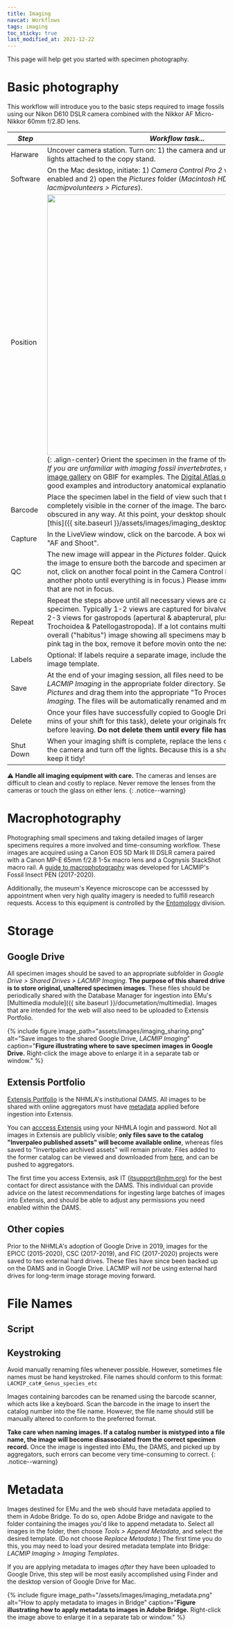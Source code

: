 ```yaml
---
title: Imaging
navcat: Workflows
tags: imaging
toc_sticky: true
last_modified_at: 2021-12-22
---
```


This page will help get you started with specimen photography.

# Basic photography
This workflow will introduce you to the basic steps required to image fossils using our Nikon D610 DSLR camera combined with the Nikkor AF Micro-Nikkor 60mm f/2.8D lens.

*Step* | *Workflow task...*
   --- | ---
   Harware | Uncover camera station. Turn on: 1) the camera and uncap lens and 2) the lights attached to the copy stand.
   Software | On the Mac desktop, initiate: 1) *Camera Control Pro 2* with LiveView ("LV") enabled and 2) open the _Pictures_ folder (_Macintosh HD > Users > lacmipvolunteers > Pictures_).
   Position | <img src="{{ site.baseurl }}/assets/images/imaging_cameracontrol.png" alt="" width="600"/>{: .align-center} Orient the specimen in the frame of the image using LiveView. _If you are unfamiliar with imaging fossil invertebrates_, refer to the LACMIP [image gallery](https://www.gbif.org/occurrence/gallery?dataset_key=f0a7ca6e-8da6-4629-97bd-0368705a4d6b) on GBIF for examples. The [Digital Atlas of Ancient Life](https://www.digitalatlasofancientlife.org/learn/mollusca/) also has good examples and introductory anatomical explanations.
   Barcode | Place the specimen label in the field of view such that the barcode is completely visible in the corner of the image. The barcode must not be visually obscured in any way. At this point, your desktop should look something like [this]({{ site.baseurl }}/assets/images/imaging_desktop.png).
   Capture | In the LiveView window, click on the barcode. A box will appear over it. Select "AF and Shoot". 
   QC| The new image will appear in the _Pictures_ folder. Quickly quality control (QC) the image to ensure both the barcode and specimen are in focus. (If they are not, click on another focal point in the Camera Control Pro window and capture another photo until everything is in focus.) Please immediately delete images that are not in focus.
   Repeat | Repeat the steps above until all necessary views are captured for the specimen. Typically 1-2 views are captured for bivalves (interior & exterior) & 2-3 views for gastropods (apertural & abapterural, plus an umbilical view for Trochoidea & Patellogastropoda). If a lot contains multiple specimens, and overall ("habitus") image showing all specimens may be required. If there is a pink tag in the box, remove it before movin onto the next specimen lot.
   Labels | Optional: If labels require a separate image, include the "labels" barcode on the image template. 
   Save | At the end of your imaging session, all files need to be saved to _Google Drive > LACMIP Imaging_ in the appropriate folder directory. Select all new images in _Pictures_ and drag them into the appropriate "To Process" folder in _LACMIP Imaging_. The files will be automatically renamed and moved overnight. 
   Delete | Once your files have successfully copied to Google Drive (save the last 10 mins of your shift for this task), delete your originals from the _Pictures_ folder before leaving. **Do not delete them until every file has been uploaded.**
   Shut Down | When your imaging shift is complete, replace the lens cap and dust cover on the camera and turn off the lights. Because this is a shared workstation, please keep it tidy!

:warning: **Handle all imaging equipment with care.** The cameras and lenses are difficult to clean and costly to replace. Never remove the lenses from the cameras or touch the glass on either lens.
{: .notice--warning}

# Macrophotography

Photographing small specimens and taking detailed images of larger specimens requires a more involved and time-consuming workflow. These images are acquired using a Canon EOS 5D Mark III DSLR camera paired with a Canon MP-E 65mm f/2.8 1-5x macro lens and a Cognysis StackShot macro rail. A [guide to macrophotography](https://drive.google.com/file/d/1VsrV8OBMxUAjes_QLagHZisrnTrAbwyv/view?usp=sharing) was developed for LACMIP's Fossil Insect PEN (2017-2020).

Additionally, the museum's Keyence microscope can be accesssed by appointment when very high quality imagery is needed to fulfill research requests. Access to this equipment is controlled by the [Entomology](https://nhm.org/research-collections/departments/entomology) division.
   
# Storage
## Google Drive
All specimen images should be saved to an appropriate subfolder in _Google Drive > Shared Drives > LACMIP Imaging_. **The purpose of this shared drive is to store original, unaltered specimen images**. These files should be periodically shared with the Database Manager for ingestion into EMu's [Multimedia module]({{ site.baseurl }}/documetation/multimedia). Images that are intended for the web will also need to be uploaded to Extensis Portfolio.

{% include figure image_path="assets/images/imaging_sharing.png" alt="Save images to the shared Google Drive, _LACMIP Imaging_" caption="**Figure illustrating where to save specimen images in Google Drive.** Right-click the image above to enlarge it in a separate tab or window." %}

## Extensis Portfolio
[Extensis Portfolio](https://www.extensis.com/portfolio) is the NHMLA's institutional DAMS. All images to be shared with online aggregators must have [metadata](https://lacmip.github.io/emu/documentation/imaging/#metadata) applied before ingestion into Extensis.

You can [acccess Extensis](https://digitalgallery.nhm.org:9443/#/) using your NHMLA login and password. Not all images in Extensis are publicly visible; **only files save to the catalog "Inverpaleo published assets" will become available online**, whereas files saved to "Invertpaleo archived assets" will remain private. Files added to the former catalog can be viewed and downloaded from [here](http://digitalgallery.nhm.org:8085/invertpaleo_nhm/#/), and can be pushed to aggregators.

The first time you access Extensis, ask IT (itsupport@nhm.org) for the best contact for direct assistance with the DAMS. This individual can provide advice on the latest recommendations for ingesting large batches of images into Extensis, and should be able to adjust any permissions you need enabled within the DAMS.

## Other copies
Prior to the NHMLA's adoption of Google Drive in 2019, images for the EPICC (2015-2020), CSC (2017-2019), and FIC (2017-2020) projects were saved to two external hard drives. These files have since been backed up on the DAMS and in Google Drive. LACMIP will _not_ be using external hard drives for long-term image storage moving forward.

# File Names
## Script

## Keystroking
Avoid manually renaming files whenever possible. However, sometimes file names must be hand keystroked. File names should conform to this format:
   `LACMIP_cat#_Genus_species_etc`

Images containing barcodes can be renamed using the barcode scanner, which acts like a keyboard. Scan the barcode in the image to insert the catalog number into the file name. However, the file name should still be manually altered to conform to the preferred format.

**Take care when naming images. If a catalog number is mistyped into a file name, the image will become disassociated from the correct specimen record.** Once the image is ingested into EMu, the DAMS, and picked up by aggregators, such errors can become very time-consuming to correct.
{: .notice--warning}

# Metadata
Images destined for EMu and the web should have metadata applied to them in Adobe Bridge. To do so, open Adobe Bridge and navigate to the folder containing the images you'd like to append metadata to. Select all images in the folder, then choose _Tools > Append Metadata_, and select the desired template. (Do not choose _Replace Metadata_.) The first time you do this, you may need to load your desired metadata template into Bridge: _LACMIP Imaging > Imaging Templates_.

If you are applying metadata to images _after_ they have been uploaded to Google Drive, this step will be most easily accomplished using Finder and the desktop version of Google Drive for Mac.

{% include figure image_path="/assets/images/imaging_metadata.png" alt="How to apply metadata to images in Bridge" caption="**Figure illustrating how to apply metadata to images in Adobe Bridge.** Right-click the image above to enlarge it in a separate tab or window." %}
